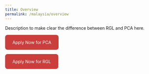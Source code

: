 ```yaml
---
title: Overview
permalink: /malaysia/overview
---
```


Description to make clear the difference between RGL and PCA here.

<a href="https://www.google.com" style="border-radius: 8px; display: inline-block; background: #CA3E3C; color: #FFF; padding: 16px 24px; text-decoration: none;">Apply Now for PCA</a>

<a href="https://www.google.com" style="border-radius: 8px; display: inline-block; background: #CA3E3C; color: #FFF; padding: 16px 24px; text-decoration: none;">Apply Now for RGL</a>
